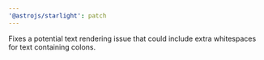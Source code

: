 ```yaml
---
'@astrojs/starlight': patch
---
```


Fixes a potential text rendering issue that could include extra whitespaces for text containing colons.
